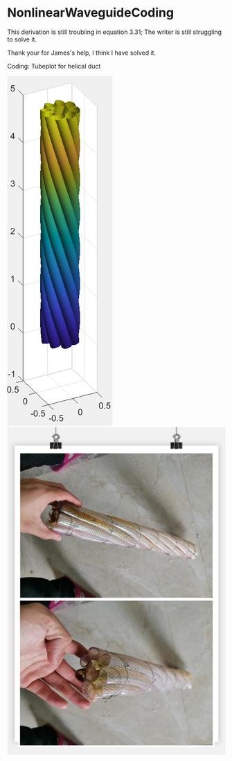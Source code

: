# NonlinearWaveguideCoding
 
This derivation is still troubling in equation 3.31; The writer is still struggling to solve it.

Thank your for James's help, I think I have solved it.




Coding: Tubeplot for helical duct


![](https://github.com/Jiaqi-knight/NonlinearWaveguideCoding/blob/master/coding/tubeplot/HelicalDucts.PNG)
![](https://github.com/Jiaqi-knight/NonlinearWaveguideCoding/blob/master/coding/tubeplot/RealHelicalDucts.jpg)
